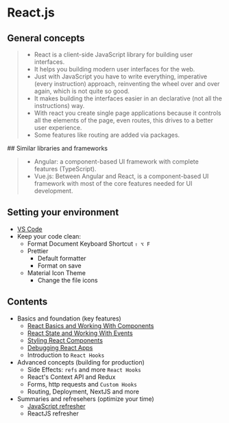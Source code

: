 # React.js

## General concepts

> - React is a client-side JavaScript library for building user interfaces.
> - It helps you building modern user interfaces for the web.
> - Just with JavaScript you have to write everything, imperative (every instruction) approach, reinventing the wheel over and over again, which is not quite so good.
> - It makes building the interfaces easier in an declarative (not all the instructions) way.
> - With react you create single page applications because it controls all the elements of the page, even routes, this drives to a better user experience.
> - Some features like routing are added via packages.

## Similar libraries and frameworks

> - Angular: a component-based UI framework with complete features (TypeScript).
> - Vue.js: Between Angular and React, is a component-based UI framework with most of the core features needed for UI development.

## Setting your environment

- [VS Code](https://code.visualstudio.com/)
- Keep your code clean:
  - Format Document Keyboard Shortcut `⇧ ⌥ F`
  - Prettier
    - Default formatter
    - Format on save
  - Material Icon Theme
    - Change the file icons

## Contents

- Basics and foundation (key features)
  - [React Basics and Working With Components](./002-react-003.md)
  - [React State and Working With Events](./002-react-004.md)
  - [Styling React Components](./002-react-005.md)
  - [Debugging React Apps](./002-react-006.md)
  - Introduction to `React Hooks`
- Advanced concepts (building for production)
  - Side Effects: `refs` and more `React Hooks`
  - React's Context API and Redux
  - Forms, http requests and `Custom Hooks`
  - Routing, Deployment, NextJS and more
- Summaries and refresehers (optimize your time)
  - [JavaScript refresher](./002-react-002.md)
  - ReactJS refresher

